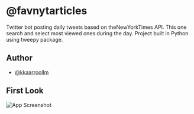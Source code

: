 
# @favnytarticles

Twitter bot posting daily tweets based on theNewYorkTimes API. This one search and select most viewed ones during the day. Project built in Python using tweepy package.

## Author

- [@kkaarroollm](https://www.github.com/kkaarroollm)


## First Look

![App Screenshot](file:///Users/karolmarszalek/Desktop/Screen%20Shot%202023-02-28%20at%2022.56.59.png)

